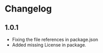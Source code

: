 # Changelog

## 1.0.1

- Fixing the file references in package.json
- Added missing License in package.